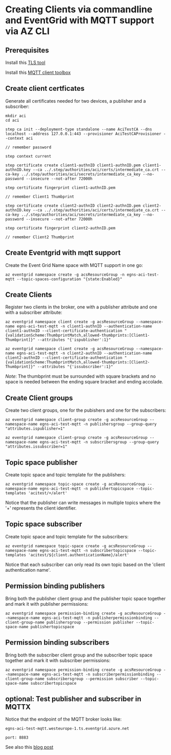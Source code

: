 # Creating Clients via commandline and EventGrid with MQTT support via AZ CLI 

## Prerequisites

Install this [TLS tool](https://smallstep.com/docs/step-cli/#introduction-to-step) 

Install this [MQTT client toolbox](https://mqttx.app/)

## Create client certficates

Generate all certificates needed for two devices, a publisher and a subscriber:

```
mkdir aci
cd aci

step ca init --deployment-type standalone --name AciTestCA --dns localhost --address 127.0.0.1:443 --provisioner AciTestCAProvisioner --context aci

// remember password

step context current

step certificate create client1-authnID client1-authnID.pem client1-authnID.key --ca ../.step/authorities/aci/certs/intermediate_ca.crt --ca-key ../.step/authorities/aci/secrets/intermediate_ca_key --no-password --insecure --not-after 72000h 

step certificate fingerprint client1-authnID.pem

// remember Client1 Thumbprint

step certificate create client2-authnID client2-authnID.pem client2-authnID.key --ca ../.step/authorities/aci/certs/intermediate_ca.crt --ca-key ../.step/authorities/aci/secrets/intermediate_ca_key --no-password --insecure --not-after 72000h 

step certificate fingerprint client2-authnID.pem

// remember Client2 Thumbprint
```


## Create Eventgrid with mqtt support

Create the Event Grid Name space with MQTT support in one go:

```
az eventgrid namespace create -g acsResourceGroup -n egns-aci-test-mqtt --topic-spaces-configuration "{state:Enabled}"
```



## Create Clients

Register two clients in the broker, one with a publisher attribute and one with a subscriber attribute:

```
az eventgrid namespace client create -g acsResourceGroup --namespace-name egns-aci-test-mqtt -n client1-authnID --authentication-name client1-authnID --client-certificate-authentication "{validationScheme:ThumbprintMatch,allowed-thumbprints:[Client1-Thumbprint]}" --attributes "{'ispublisher':1}"

az eventgrid namespace client create -g acsResourceGroup --namespace-name egns-aci-test-mqtt -n client2-authnID --authentication-name client2-authnID --client-certificate-authentication "{validationScheme:ThumbprintMatch,allowed-thumbprints:[Client2-Thumbprint]}" --attributes "{'issubscriber':1}"
```

*Note*: The thumbprint must be surrounded with square brackets and no space is needed between the ending square bracket and ending accolade. 



## Create Client groups

Create two client groups, one for the pubishers and one for the subscribers:

```
az eventgrid namespace client-group create -g acsResourceGroup --namespace-name egns-aci-test-mqtt -n publishersgroup --group-query "attributes.ispublisher=1"

az eventgrid namespace client-group create -g acsResourceGroup --namespace-name egns-aci-test-mqtt -n subscribersgroup --group-query "attributes.issubscriber=1"
```



## Topic space publisher

Create topic space and topic template for the publishers:

```
az eventgrid namespace topic-space create -g acsResourceGroup --namespace-name egns-aci-test-mqtt -n publishertopicspace --topic-templates 'acitest/+/alert'
```

Notice that the publisher can write messages in multiple topics where the '+' represents the client identifier.


## Topic space subscriber

Create topic space and topic template for the subscribers:

```
az eventgrid namespace topic-space create -g acsResourceGroup --namespace-name egns-aci-test-mqtt -n subscribertopicspace --topic-templates 'acitest/${client.authenticationName}/alert'
```

Notice that each subscriber can only read its own topic based on the 'client authentication name'.



## Permission binding publishers

Bring both the publisher client group and the publisher topic space together and mark it with publisher permissions:

```
az eventgrid namespace permission-binding create -g acsResourceGroup --namespace-name egns-aci-test-mqtt -n publisherpermissionbinding --client-group-name publishersgroup --permission publisher --topic-space-name publishertopicspace
```



## Permission binding subscribers

Bring both the subscriber client group and the subscriber topic space together and mark it with subscriber permissions:

```
az eventgrid namespace permission-binding create -g acsResourceGroup --namespace-name egns-aci-test-mqtt -n subscriberpermissionbinding --client-group-name subscribersgroup --permission subscriber --topic-space-name subscribertopicspace
```


## optional: Test publisher and subscriber in MQTTX

Notice that the endpoint of the MQTT broker looks like:

```
egns-aci-test-mqtt.westeurope-1.ts.eventgrid.azure.net

port: 8883
```

See also this [blog post](https://sandervandevelde.wordpress.com/2023/10/14/a-first-look-at-azure-eventgrid-mqtt-support/)